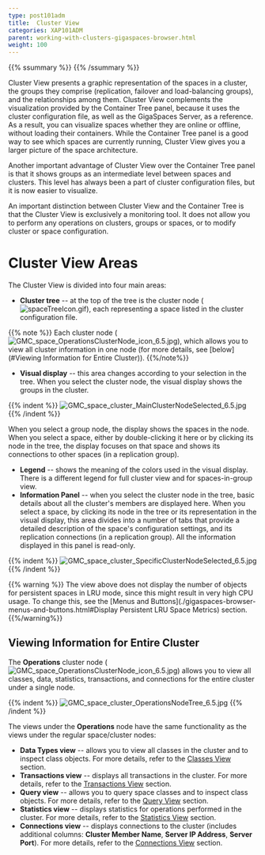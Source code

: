 ```yaml
---
type: post101adm
title:  Cluster View
categories: XAP101ADM
parent: working-with-clusters-gigaspaces-browser.html
weight: 100
---
```


{{% ssummary %}} {{% /ssummary %}}



Cluster View presents a graphic representation of the spaces in a cluster, the groups they comprise (replication, failover and load-balancing groups), and the relationships among them.
Cluster View complements the visualization provided by the Container Tree panel, because it uses the cluster configuration file, as well as the GigaSpaces Server, as a reference. As a result, you can visualize spaces whether they are online or offline, without loading their containers. While the Container Tree panel is a good way to see which spaces are currently running, Cluster View gives you a larger picture of the space architecture.

Another important advantage of Cluster View over the Container Tree panel is that it shows groups as an intermediate level between spaces and clusters. This level has always been a part of cluster configuration files, but it is now easier to visualize.

An important distinction between Cluster View and the Container Tree is that the Cluster View is exclusively a monitoring tool. It does not allow you to perform any operations on clusters, groups or spaces, or to modify cluster or space configuration.

# Cluster View Areas

The Cluster View is divided into four main areas:

- **Cluster tree** -- at the top of the tree is the cluster node (![spaceTreeIcon.gif](/attachment_files/spaceTreeIcon.gif)), each representing a space listed in the cluster configuration file.

{{% note %}}
Each cluster node (![GMC_space_OperationsClusterNode_icon_6.5.jpg](/attachment_files/GMC_space_OperationsClusterNode_icon_6.5.jpg)), which allows you to view all cluster information in one node (for more details, see [below](#Viewing Information for Entire Cluster)).
{{%/note%}}

- **Visual display** -- this area changes according to your selection in the tree. When you select the cluster node, the visual display shows the groups in the cluster.

{{% indent %}}
![GMC_space_cluster_MainClusterNodeSelected_6.5.jpg](/attachment_files/GMC_space_cluster_MainClusterNodeSelected_6.5.jpg)
{{% /indent %}}

When you select a group node, the display shows the spaces in the node. When you select a space, either by double-clicking it here or by clicking its node in the tree, the display focuses on that space and shows its connections to other spaces (in a replication group).

- **Legend** -- shows the meaning of the colors used in the visual display. There is a different legend for full cluster view and for spaces-in-group view.
- **Information Panel** -- when you select the cluster node in the tree, basic details about all the cluster's members are displayed here. When you select a space, by clicking its node in the tree or its representation in the visual display, this area divides into a number of tabs that provide a detailed description of the space's configuration settings, and its replication connections (in a replication group). All the information displayed in this panel is read-only.

{{% indent %}}
![GMC_space_cluster_SpecificClusterNodeSelected_6.5.jpg](/attachment_files/GMC_space_cluster_SpecificClusterNodeSelected_6.5.jpg)
{{% /indent %}}

{{% warning %}}
The view above does not display the number of objects for persistent spaces in LRU mode, since this might result in very high CPU usage. To change this, see the [Menus and Buttons](./gigaspaces-browser-menus-and-buttons.html#Display Persistent LRU Space Metrics) section.
{{%/warning%}}

## Viewing Information for Entire Cluster

The **Operations** cluster node (![GMC_space_OperationsClusterNode_icon_6.5.jpg](/attachment_files/GMC_space_OperationsClusterNode_icon_6.5.jpg)) allows you to view all classes, data, statistics, transactions, and connections for the entire cluster under a single node.

{{% indent %}}
![GMC_space_cluster_OperationsNodeTree_6.5.jpg](/attachment_files/GMC_space_cluster_OperationsNodeTree_6.5.jpg)
{{% /indent %}}

The views under the **Operations** node have the same functionality as the views under the regular space/cluster nodes:

- **Data Types view** -- allows you to view all classes in the cluster and to inspect class objects. For more details, refer to the [Classes View](./gigaspaces-browser-data-types-view.html) section.
- **Transactions view** -- displays all transactions in the cluster. For more details, refer to the [Transactions View](./gigaspaces-browser-transaction-view.html) section.
- **Query view** -- allows you to query space classes and to inspect class objects. For more details, refer to the [Query View](./gigaspaces-browser-query-view.html) section.
- **Statistics view** -- displays statistics for operations performed in the cluster. For more details, refer to the [Statistics View](./gigaspaces-browser-statistics-view.html) section.
- **Connections view** -- displays connections to the cluster (includes additional columns: **Cluster Member Name**, **Server IP Address**, **Server Port**). For more details, refer to the [Connections View](./gigaspaces-browser-connection-view.html) section.

